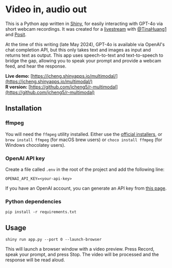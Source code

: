 # Video in, audio out

This is a Python app written in [Shiny](https://shiny.posit.co/py/), for easily interacting with GPT-4o via short webcam recordings. It was created for a [livestream](https://www.youtube.com/watch?v=OLTgI6DAQ_A) with [@TinaHuang1](https://www.youtube.com/@TinaHuang1) and [Posit](https://posit.co).

At the time of this writing (late May 2024), GPT-4o is available via OpenAI's chat completion API, but this only takes text and images as input and returns text as output. This app uses speech-to-text and text-to-speech to bridge the gap, allowing you to speak your prompt and provide a webcam feed, and hear the response.

**Live demo:** [https://jcheng.shinyapps.io/multimodal/](https://jcheng.shinyapps.io/multimodal/)  
**R version:** [https://github.com/jcheng5/r-multimodal](https://github.com/jcheng5/r-multimodal)

## Installation

### ffmpeg

You will need the `ffmpeg` utility installed. Either use the [official installers](https://ffmpeg.org/download.html), or `brew install ffmpeg` (for macOS brew users) or `choco install ffmpeg` (for Windows chocolatey users).

### OpenAI API key

Create a file called `.env` in the root of the project and add the following line:

```
OPENAI_API_KEY=<your-api-key>
```

If you have an OpenAI account, you can generate an API key from [this page](https://platform.openai.com/api-keys).

### Python dependencies

```
pip install -r requirements.txt
```

## Usage

```
shiny run app.py --port 0 --launch-browser
```

This will launch a browser window with a video preview. Press Record, speak your prompt, and press Stop. The video will be processed and the response will be read aloud.

